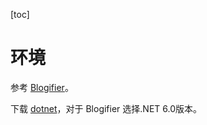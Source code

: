 [toc]

# 环境

参考 [Blogifier](https://github.com/blogifierdotnet/Blogifier)。

下载 [dotnet](https://dotnet.microsoft.com/en-us/download/dotnet)，对于 Blogifier 选择.NET 6.0版本。
